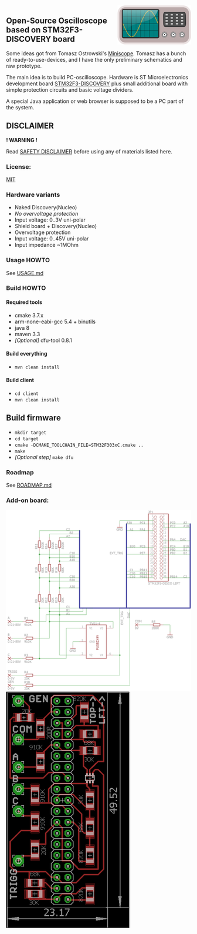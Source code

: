 <img align="right" width="200" src="client/icon.png">

## Open-Source Oscilloscope based on STM32F3-DISCOVERY board

Some ideas got from Tomasz Ostrowski's [Miniscope](http://tomeko.net/miniscope_v4/index.php?lang=en).
Tomasz has a bunch of ready-to-use-devices, and I have the only preliminary schematics and raw prototype.

The main idea is to build PC-oscilloscope. Hardware is ST Microelectronics development board
[STM32F3-DISCOVERY](http://www.st.com/web/catalog/tools/FM116/SC959/SS1532/PF254044) plus small additional board with simple protection circuits and basic voltage dividers.

A special Java application or web browser is supposed to be a PC part of the system.

## DISCLAIMER

**! WARNING !**

Read [SAFETY DISCLAIMER](DISCLAIMER.md) before using any of materials listed here.  

### License:
[MIT](license.txt)

### Hardware variants
* Naked Discovery(Nucleo)
 * _No overvoltage protection_
 * Input voltage: 0..3V uni-polar
* Shield board + Discovery(Nucleo)
 * Overvoltage protection
 * Input voltage: 0..45V uni-polar
 * Input impedance ~1MOhm

### Usage HOWTO
See [USAGE.md](USAGE.md)

### Build HOWTO

#### Required tools
* cmake 3.7.x
* arm-none-eabi-gcc 5.4 + binutils
* java 8
* maven 3.3
* *[Optional]* dfu-tool 0.8.1 

#### Build everything
* `mvn clean install`

#### Build client
* `cd client`
* `mvn clean install`

Build firmware
----
* `mkdir target`
* `cd target`
* `cmake -DCMAKE_TOOLCHAIN_FILE=STM32F303xC.cmake ..`
* `make`
* *[Optional step]* `make dfu`

### Roadmap
See [ROADMAP.md](ROADMAP.md)

### Add-on board:
![Schematics](shematic_v1.png)
![Board](board_v1.png)
